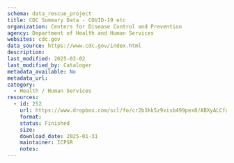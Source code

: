 ```yaml
---
schema: data_rescue_project 
title: CDC Summary Data - COVID-19 etc
organization: Centers for Disease Control and Prevention
agency: Department of Health and Human Services
websites: cdc.gov
data_source: https://www.cdc.gov/index.html
description: 
last_modified: 2025-03-02
last_modified_by: Cataloger
metadata_available: No
metadata_url: 
category:
  - Health / Human Services
resources:
  - id: 252
    url: https://www.dropbox.com/scl/fo/cr2b3kk5z9visb499pex8/ABXyALCfgdj6ZB5eBGCO970?rlkey=un88pgj71cgqssrph611g94q3&dl=0
    format: 
    status: Finished
    size: 
    download_date: 2025-01-31
    maintainer: ICPSR
    notes: 
---
```

